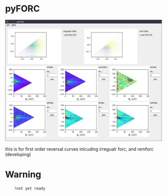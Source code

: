 # pyFORC
![alt text](https://github.com/botaoxiongyong/pyFORC/blob/master/example/Screenshot%20from%202018-09-11%2013-26-41.png)

this is for first order reversal curves
inlcuding irregualr forc, and remforc (developing)

# Warning
        !not yet ready
